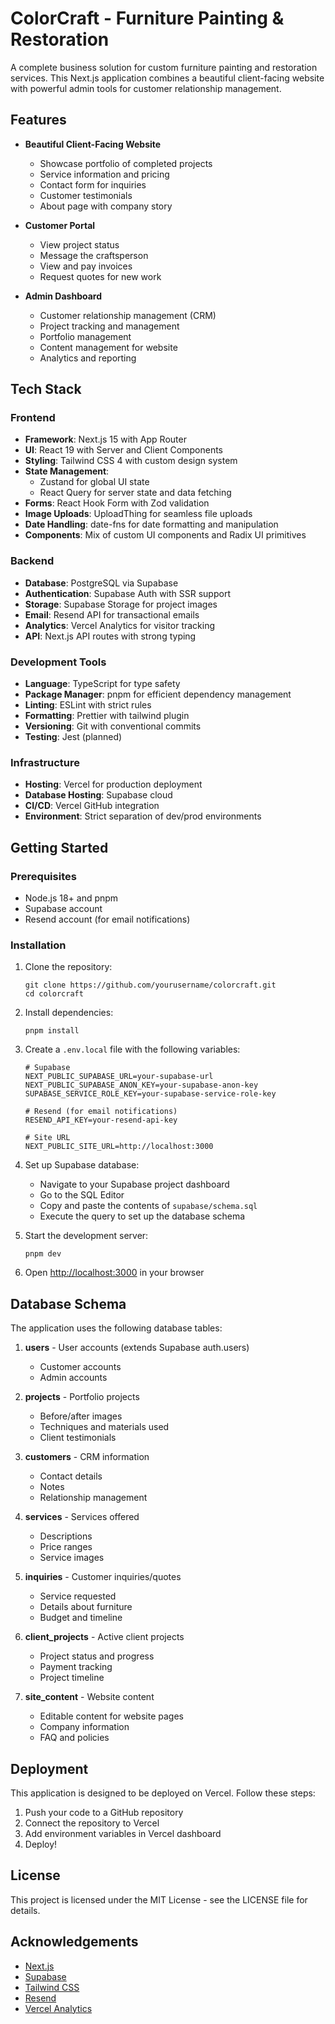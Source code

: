 # ColorCraft - Furniture Painting & Restoration

A complete business solution for custom furniture painting and restoration services. This Next.js application combines a beautiful client-facing website with powerful admin tools for customer relationship management.

## Features

- **Beautiful Client-Facing Website**
  - Showcase portfolio of completed projects
  - Service information and pricing
  - Contact form for inquiries
  - Customer testimonials
  - About page with company story

- **Customer Portal**
  - View project status
  - Message the craftsperson
  - View and pay invoices
  - Request quotes for new work

- **Admin Dashboard**
  - Customer relationship management (CRM)
  - Project tracking and management
  - Portfolio management
  - Content management for website
  - Analytics and reporting

## Tech Stack

### Frontend
- **Framework**: Next.js 15 with App Router
- **UI**: React 19 with Server and Client Components
- **Styling**: Tailwind CSS 4 with custom design system
- **State Management**: 
  - Zustand for global UI state
  - React Query for server state and data fetching
- **Forms**: React Hook Form with Zod validation
- **Image Uploads**: UploadThing for seamless file uploads
- **Date Handling**: date-fns for date formatting and manipulation
- **Components**: Mix of custom UI components and Radix UI primitives

### Backend
- **Database**: PostgreSQL via Supabase
- **Authentication**: Supabase Auth with SSR support
- **Storage**: Supabase Storage for project images
- **Email**: Resend API for transactional emails
- **Analytics**: Vercel Analytics for visitor tracking
- **API**: Next.js API routes with strong typing

### Development Tools
- **Language**: TypeScript for type safety
- **Package Manager**: pnpm for efficient dependency management
- **Linting**: ESLint with strict rules
- **Formatting**: Prettier with tailwind plugin
- **Versioning**: Git with conventional commits
- **Testing**: Jest (planned)

### Infrastructure
- **Hosting**: Vercel for production deployment
- **Database Hosting**: Supabase cloud
- **CI/CD**: Vercel GitHub integration
- **Environment**: Strict separation of dev/prod environments

## Getting Started

### Prerequisites

- Node.js 18+ and pnpm
- Supabase account
- Resend account (for email notifications)

### Installation

1. Clone the repository:
   ```
   git clone https://github.com/yourusername/colorcraft.git
   cd colorcraft
   ```

2. Install dependencies:
   ```
   pnpm install
   ```

3. Create a `.env.local` file with the following variables:
   ```
   # Supabase
   NEXT_PUBLIC_SUPABASE_URL=your-supabase-url
   NEXT_PUBLIC_SUPABASE_ANON_KEY=your-supabase-anon-key
   SUPABASE_SERVICE_ROLE_KEY=your-supabase-service-role-key

   # Resend (for email notifications)
   RESEND_API_KEY=your-resend-api-key

   # Site URL
   NEXT_PUBLIC_SITE_URL=http://localhost:3000
   ```

4. Set up Supabase database:
   - Navigate to your Supabase project dashboard
   - Go to the SQL Editor
   - Copy and paste the contents of `supabase/schema.sql`
   - Execute the query to set up the database schema

5. Start the development server:
   ```
   pnpm dev
   ```

6. Open [http://localhost:3000](http://localhost:3000) in your browser

## Database Schema

The application uses the following database tables:

1. **users** - User accounts (extends Supabase auth.users)
   - Customer accounts
   - Admin accounts

2. **projects** - Portfolio projects 
   - Before/after images
   - Techniques and materials used
   - Client testimonials

3. **customers** - CRM information
   - Contact details
   - Notes
   - Relationship management

4. **services** - Services offered
   - Descriptions
   - Price ranges
   - Service images

5. **inquiries** - Customer inquiries/quotes
   - Service requested
   - Details about furniture
   - Budget and timeline

6. **client_projects** - Active client projects
   - Project status and progress
   - Payment tracking
   - Project timeline

7. **site_content** - Website content
   - Editable content for website pages
   - Company information
   - FAQ and policies

## Deployment

This application is designed to be deployed on Vercel. Follow these steps:

1. Push your code to a GitHub repository
2. Connect the repository to Vercel
3. Add environment variables in Vercel dashboard
4. Deploy!

## License

This project is licensed under the MIT License - see the LICENSE file for details.

## Acknowledgements

- [Next.js](https://nextjs.org/)
- [Supabase](https://supabase.io/)
- [Tailwind CSS](https://tailwindcss.com/)
- [Resend](https://resend.io/)
- [Vercel Analytics](https://vercel.com/analytics)
